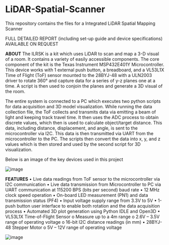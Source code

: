# LiDAR-Spatial-Scanner
This repository contains the files for a Integrated LiDAR Spatial Mapping Scanner

FULL DETAILED REPORT (including set-up guide and device specifications) AVAILABLE ON REQUEST

**ABOUT**
The ILRSK is a kit which uses LiDAR to scan and map a 3-D visual of a room. It contains a variety of easily accessible components. The core component of the kit is the Texas Instrument MSP432E401Y Microcontroller. This device works with 1 external push button, a breadboard, and a VL53L1X Time of Flight (ToF) sensor mounted to the 28BYJ-48 with a ULN2003 driver to rotate 360° and capture data for a series of y-z planes one at a time. A script is then used to conjoin the planes and generate a 3D visual of the room.

The entire system is connected to a PC which executes two python scripts for data acquisition and 3D model visualization. While running the data collection file, the ToF collects and transmits data via emitting a beam of light and keeping track travel time. It then uses the ADC process to obtain discrete values, which then is used to calculate object/target distance. This data, including distance, displacement, and angle, is sent to the microcontroller via I2C. This data is then transmitted via UART from the microcontroller to the PC. The scripts then convert the data into x, y, and z values which is then stored and used by the second script for 3D visualization.

Below is an image of the key devices used in this project

![image](https://github.com/samarthp3/LiDAR-Spatial-Scanner/assets/113307694/348f2d38-eb5d-47d2-8d0e-77533167db9d)

**FEATURES**
• Live data readings from ToF sensor to the microcontroller via I2C communication
• Live data transmission from Microcontroller to PC via UART communication at 115200 BPS (bits per second) baud rate
• 12 MHz clock speed operation
• On-board LED measurement (PN1) and data transmission status (PF4)
• Input voltage supply range from 3.3V to 5V
• 1-push button user interface to enable both rotation and the data acquisition process
• Automated 3D plot generation using Python IDLE and Open3D
• VL53L1X Time-of-Flight Sensor
    o Measure up to a 4m range
    o 2.6V – 3.5V range of operating voltage
    o 16-bit I2C distance readings (in mm)
• 28BYJ-48 Stepper Motor
    o 5V – 12V range of operating voltage

![image](https://github.com/samarthp3/LiDAR-Spatial-Scanner/assets/113307694/8c81d9ab-ef48-4dcc-8e51-23c6bef6e13c)


